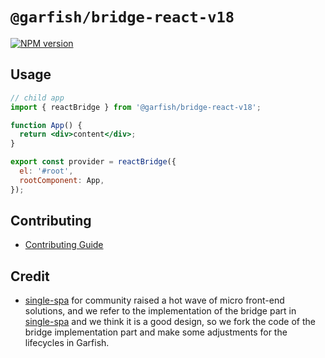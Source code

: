 # `@garfish/bridge-react-v18`

[![NPM version](https://img.shields.io/npm/v/@garfish/bridge-react-v18.svg?style=flat-square)](https://www.npmjs.com/package/@garfish/bridge-react-v18)

## Usage

```jsx
// child app
import { reactBridge } from '@garfish/bridge-react-v18';

function App() {
  return <div>content</div>;
}

export const provider = reactBridge({
  el: '#root',
  rootComponent: App,
});
```

## Contributing

- [Contributing Guide](https://github.com/modern-js-dev/garfish/blob/main/CONTRIBUTING.md)

## Credit

- [single-spa](https://github.com/single-spa/single-spa) for community raised a hot wave of micro front-end solutions, and we refer to the implementation of the bridge part in [single-spa](https://github.com/single-spa/single-spa) and we think it is a good design, so we fork the code of the bridge implementation part and make some adjustments for the lifecycles in Garfish.
